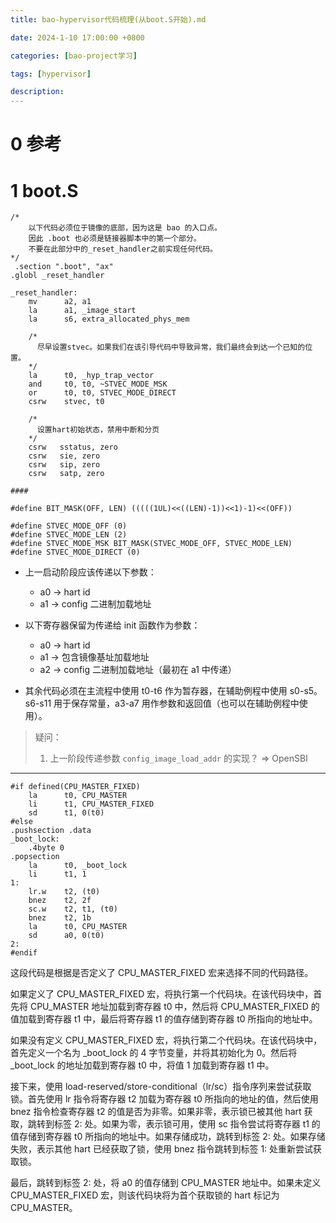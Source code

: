 ```yaml
---
title: bao-hypervisor代码梳理(从boot.S开始).md

date: 2024-1-10 17:00:00 +0800

categories: [bao-project学习]

tags: [hypervisor]

description: 
---
```


# 0 参考







# 1 boot.S

```assembly
/*
	以下代码必须位于镜像的底部，因为这是 bao 的入口点。
	因此 .boot 也必须是链接器脚本中的第一个部分。
	不要在此部分中的_reset_handler之前实现任何代码。
*/
 .section ".boot", "ax"
.globl _reset_handler

_reset_handler:
    mv      a2, a1
    la      a1, _image_start
    la      s6, extra_allocated_phys_mem

	/*
	  尽早设置stvec。如果我们在该引导代码中导致异常，我们最终会到达一个已知的位置。
	*/
    la      t0, _hyp_trap_vector
    and     t0, t0, ~STVEC_MODE_MSK
    or      t0, t0, STVEC_MODE_DIRECT
    csrw    stvec, t0

	/*
	  设置hart初始状态，禁用中断和分页
	*/
    csrw   sstatus, zero
    csrw   sie, zero
    csrw   sip, zero
    csrw   satp, zero 
    
####

#define BIT_MASK(OFF, LEN) (((((1UL)<<((LEN)-1))<<1)-1)<<(OFF))

#define STVEC_MODE_OFF (0)
#define STVEC_MODE_LEN (2)
#define STVEC_MODE_MSK BIT_MASK(STVEC_MODE_OFF, STVEC_MODE_LEN)
#define STVEC_MODE_DIRECT (0)
```

* 上一启动阶段应该传递以下参数：
    * a0 -> hart id
    * a1 -> config 二进制加载地址
* 以下寄存器保留为传递给 init 函数作为参数：
    * a0 -> hart id
    * a1 -> 包含镜像基址加载地址
    * a2 -> config 二进制加载地址（最初在 a1 中传递）

* 其余代码必须在主流程中使用 t0-t6 作为暂存器，在辅助例程中使用 s0-s5。s6-s11 用于保存常量，a3-a7 用作参数和返回值（也可以在辅助例程中使用）。

> 疑问：
>
> 1. 上一阶段传递参数 `config_image_load_addr` 的实现？ => OpenSBI

---

```assembly
#if defined(CPU_MASTER_FIXED)
    la      t0, CPU_MASTER
    li      t1, CPU_MASTER_FIXED
    sd      t1, 0(t0)
#else
.pushsection .data
_boot_lock:
    .4byte 0
.popsection
    la      t0, _boot_lock
    li      t1, 1
1:
    lr.w    t2, (t0)
    bnez    t2, 2f
    sc.w    t2, t1, (t0)   
    bnez    t2, 1b 
    la      t0, CPU_MASTER
    sd      a0, 0(t0)
2:
#endif
```

这段代码是根据是否定义了 CPU_MASTER_FIXED 宏来选择不同的代码路径。

如果定义了 CPU_MASTER_FIXED 宏，将执行第一个代码块。在该代码块中，首先将 CPU_MASTER 地址加载到寄存器 t0 中，然后将 CPU_MASTER_FIXED 的值加载到寄存器 t1 中，最后将寄存器 t1 的值存储到寄存器 t0 所指向的地址中。

如果没有定义 CPU_MASTER_FIXED 宏，将执行第二个代码块。在该代码块中，首先定义一个名为 _boot_lock 的 4 字节变量，并将其初始化为 0。然后将 _boot_lock 的地址加载到寄存器 t0 中，将值 1 加载到寄存器 t1 中。

接下来，使用 load-reserved/store-conditional（lr/sc）指令序列来尝试获取锁。首先使用 lr 指令将寄存器 t2 加载为寄存器 t0 所指向的地址的值，然后使用 bnez 指令检查寄存器 t2 的值是否为非零。如果非零，表示锁已被其他 hart 获取，跳转到标签 2: 处。如果为零，表示锁可用，使用 sc 指令尝试将寄存器 t1 的值存储到寄存器 t0 所指向的地址中。如果存储成功，跳转到标签 2: 处。如果存储失败，表示其他 hart 已经获取了锁，使用 bnez 指令跳转到标签 1: 处重新尝试获取锁。

最后，跳转到标签 2: 处，将 a0 的值存储到 CPU_MASTER 地址中。如果未定义 CPU_MASTER_FIXED 宏，则该代码块将为首个获取锁的 hart 标记为 CPU_MASTER。
